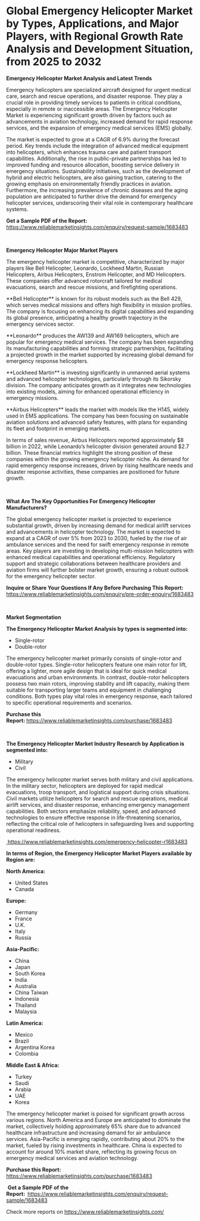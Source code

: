 <p><h1>Global Emergency Helicopter Market by Types, Applications, and Major Players, with Regional Growth Rate Analysis and Development Situation, from 2025 to 2032</h1></p><p><strong>Emergency Helicopter Market Analysis and Latest Trends</strong></p>
<p><p>Emergency helicopters are specialized aircraft designed for urgent medical care, search and rescue operations, and disaster response. They play a crucial role in providing timely services to patients in critical conditions, especially in remote or inaccessible areas. The Emergency Helicopter Market is experiencing significant growth driven by factors such as advancements in aviation technology, increased demand for rapid response services, and the expansion of emergency medical services (EMS) globally. </p><p>The market is expected to grow at a CAGR of 6.9% during the forecast period. Key trends include the integration of advanced medical equipment into helicopters, which enhances trauma care and patient transport capabilities. Additionally, the rise in public-private partnerships has led to improved funding and resource allocation, boosting service delivery in emergency situations. Sustainability initiatives, such as the development of hybrid and electric helicopters, are also gaining traction, catering to the growing emphasis on environmentally friendly practices in aviation. Furthermore, the increasing prevalence of chronic diseases and the aging population are anticipated to further drive the demand for emergency helicopter services, underscoring their vital role in contemporary healthcare systems.</p></p>
<p><strong>Get a Sample PDF of the Report:&nbsp;</strong> <a href="https://www.reliablemarketinsights.com/enquiry/request-sample/1683483?utm_campaign=2531&utm_medium=2&utm_source=Github&utm_content=ia&utm_term=26032025&utm_id=emergency-helicopter">https://www.reliablemarketinsights.com/enquiry/request-sample/1683483</a></p>
<p>&nbsp;</p>
<p><strong>Emergency Helicopter Major Market Players</strong></p>
<p><p>The emergency helicopter market is competitive, characterized by major players like Bell Helicopter, Leonardo, Lockheed Martin, Russian Helicopters, Airbus Helicopters, Enstrom Helicopter, and MD Helicopters. These companies offer advanced rotorcraft tailored for medical evacuations, search and rescue missions, and firefighting operations.</p><p>**Bell Helicopter** is known for its robust models such as the Bell 429, which serves medical missions and offers high flexibility in mission profiles. The company is focusing on enhancing its digital capabilities and expanding its global presence, anticipating a healthy growth trajectory in the emergency services sector.</p><p>**Leonardo** produces the AW139 and AW169 helicopters, which are popular for emergency medical services. The company has been expanding its manufacturing capabilities and forming strategic partnerships, facilitating a projected growth in the market supported by increasing global demand for emergency response helicopters.</p><p>**Lockheed Martin** is investing significantly in unmanned aerial systems and advanced helicopter technologies, particularly through its Sikorsky division. The company anticipates growth as it integrates new technologies into existing models, aiming for enhanced operational efficiency in emergency missions.</p><p>**Airbus Helicopters** leads the market with models like the H145, widely used in EMS applications. The company has been focusing on sustainable aviation solutions and advanced safety features, with plans for expanding its fleet and footprint in emerging markets.</p><p>In terms of sales revenue, Airbus Helicopters reported approximately $8 billion in 2022, while Leonardo’s helicopter division generated around $2.7 billion. These financial metrics highlight the strong position of these companies within the growing emergency helicopter niche. As demand for rapid emergency response increases, driven by rising healthcare needs and disaster response activities, these companies are positioned for future growth.</p></p>
<p>&nbsp;</p>
<p><strong>What Are The Key Opportunities For Emergency Helicopter Manufacturers?</strong></p>
<p><p>The global emergency helicopter market is projected to experience substantial growth, driven by increasing demand for medical airlift services and advancements in helicopter technology. The market is expected to expand at a CAGR of over 5% from 2023 to 2030, fueled by the rise of air ambulance services and the need for swift emergency response in remote areas. Key players are investing in developing multi-mission helicopters with enhanced medical capabilities and operational efficiency. Regulatory support and strategic collaborations between healthcare providers and aviation firms will further bolster market growth, ensuring a robust outlook for the emergency helicopter sector.</p></p>
<p><strong>Inquire or Share Your Questions If Any Before Purchasing This Report:</strong> <a href="https://www.reliablemarketinsights.com/enquiry/pre-order-enquiry/1683483?utm_campaign=2531&utm_medium=2&utm_source=Github&utm_content=ia&utm_term=26032025&utm_id=emergency-helicopter">https://www.reliablemarketinsights.com/enquiry/pre-order-enquiry/1683483</a></p>
<p>&nbsp;</p>
<p><strong>Market Segmentation</strong></p>
<p><strong>The Emergency Helicopter Market Analysis by types is segmented into:</strong></p>
<p><ul><li>Single-rotor</li><li>Double-rotor</li></ul></p>
<p><p>The emergency helicopter market primarily consists of single-rotor and double-rotor types. Single-rotor helicopters feature one main rotor for lift, offering a lighter, more agile design that is ideal for quick medical evacuations and urban environments. In contrast, double-rotor helicopters possess two main rotors, improving stability and lift capacity, making them suitable for transporting larger teams and equipment in challenging conditions. Both types play vital roles in emergency response, each tailored to specific operational requirements and scenarios.</p></p>
<p><strong>Purchase this Report:&nbsp;</strong><a href="https://www.reliablemarketinsights.com/purchase/1683483?utm_campaign=2531&utm_medium=2&utm_source=Github&utm_content=ia&utm_term=26032025&utm_id=emergency-helicopter">https://www.reliablemarketinsights.com/purchase/1683483</a></p>
<p>&nbsp;</p>
<p><strong>The Emergency Helicopter Market Industry Research by Application is segmented into:</strong></p>
<p><ul><li>Military</li><li>Civil</li></ul></p>
<p><p>The emergency helicopter market serves both military and civil applications. In the military sector, helicopters are deployed for rapid medical evacuations, troop transport, and logistical support during crisis situations. Civil markets utilize helicopters for search and rescue operations, medical airlift services, and disaster response, enhancing emergency management capabilities. Both sectors emphasize reliability, speed, and advanced technologies to ensure effective response in life-threatening scenarios, reflecting the critical role of helicopters in safeguarding lives and supporting operational readiness.</p></p>
<p><a href="https://www.reliablemarketinsights.com/emergency-helicopter-r1683483?utm_campaign=2531&utm_medium=2&utm_source=Github&utm_content=ia&utm_term=26032025&utm_id=emergency-helicopter">&nbsp;https://www.reliablemarketinsights.com/emergency-helicopter-r1683483</a></p>
<p><strong>In terms of Region, the Emergency Helicopter Market Players available by Region are:</strong></p>
<p>
    <p> <strong> North America: </strong>
        <ul>
            <li>United States</li>
            <li>Canada</li>
        </ul>
        </p> 
    <p> <strong> Europe: </strong>
        <ul>
            <li>Germany</li>
            <li>France</li>
            <li>U.K.</li>
            <li>Italy</li>
            <li>Russia</li>
        </ul>
        </p> 
    <p> <strong> Asia-Pacific: </strong>
        <ul>
            <li>China</li>
            <li>Japan</li>
            <li>South Korea</li>
            <li>India</li>
            <li>Australia</li>
            <li>China Taiwan</li>
            <li>Indonesia</li>
            <li>Thailand</li>
            <li>Malaysia</li>
        </ul>
        </p> 
    <p> <strong> Latin America: </strong>
        <ul>
            <li>Mexico</li>
            <li>Brazil</li>
            <li>Argentina Korea</li>
            <li>Colombia</li>
        </ul>
        </p> 
    <p> <strong> Middle East & Africa: </strong>
        <ul>
            <li>Turkey</li>
            <li>Saudi</li>
            <li>Arabia</li>
            <li>UAE</li>
            <li>Korea</li>
        </ul>
    </p>
    </p>
<p><p>The emergency helicopter market is poised for significant growth across various regions. North America and Europe are anticipated to dominate the market, collectively holding approximately 65% share due to advanced healthcare infrastructure and increasing demand for air ambulance services. Asia-Pacific is emerging rapidly, contributing about 20% to the market, fueled by rising investments in healthcare. China is expected to account for around 10% market share, reflecting its growing focus on emergency medical services and aviation technology.</p></p>
<p><strong>Purchase this Report: </strong><a href="https://www.reliablemarketinsights.com/purchase/1683483?utm_campaign=2531&utm_medium=2&utm_source=Github&utm_content=ia&utm_term=26032025&utm_id=emergency-helicopter">https://www.reliablemarketinsights.com/purchase/1683483</a></p>
<p>&nbsp;<strong>Get a Sample PDF of the Report:&nbsp;&nbsp;</strong><a href="https://www.reliablemarketinsights.com/enquiry/request-sample/1683483?utm_campaign=2531&utm_medium=2&utm_source=Github&utm_content=ia&utm_term=26032025&utm_id=emergency-helicopter">https://www.reliablemarketinsights.com/enquiry/request-sample/1683483</a></p>
<p><strong></strong></p>
<p>Check more reports on <a href="https://www.reliablemarketinsights.com/?utm_campaign=2531&utm_medium=2&utm_source=Github&utm_content=ia&utm_term=26032025&utm_id=emergency-helicopter">https://www.reliablemarketinsights.com/</a></p>